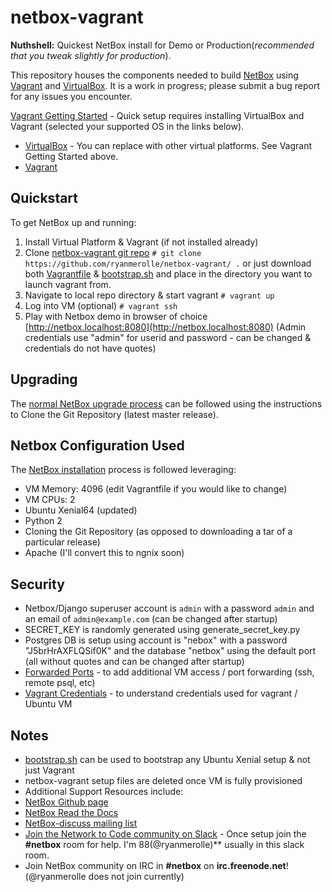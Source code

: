 # netbox-vagrant

**Nuthshell:** Quickest NetBox install for Demo or Production(*recommended that you tweak slightly for production*).

This repository houses the components needed to build [NetBox](https://github.com/digitalocean/netbox/) using [Vagrant](https://www.vagrantup.com/intro) and [VirtualBox](https://www.virtualbox.org). It is a work in progress; please submit a bug report for any issues you encounter.

[Vagrant Getting Started](https://www.vagrantup.com/intro/getting-started/index.html) - Quick setup requires installing VirtualBox and Vagrant (selected your supported OS in the links below).

  * [VirtualBox](https://www.virtualbox.org/wiki/Downloads) - You can replace with other virtual platforms.  See Vagrant Getting Started above.
  * [Vagrant](https://www.vagrantup.com/downloads.html)

## Quickstart

To get NetBox up and running:

 1. Install Virtual Platform & Vagrant (if not installed already)
 2. Clone [netbox-vagrant git repo](https://github.com/ryanmerolle/netbox-vagrant/) ```# git clone https://github.com/ryanmerolle/netbox-vagrant/ .``` or just download both [Vagrantfile](Vagrantfile) & [bootstrap.sh](bootstrap.sh) and place in the directory you want to launch vagrant from.
 3. Navigate to local repo directory & start vagrant
```# vagrant up```
 4. Log into VM (optional)
```# vagrant ssh```
 5. Play with Netbox demo in browser of choice [http://netbox.localhost:8080](http://netbox.localhost:8080) (Admin credentials use "admin" for userid and password - can be changed & credentials do not have quotes)

## Upgrading
The [normal NetBox upgrade process](https://github.com/digitalocean/netbox/blob/develop/docs/installation/upgrading.md) can be followed using the instructions to Clone the Git Repository (latest master release).

## Netbox Configuration Used
The [NetBox installation](https://github.com/digitalocean/netbox/blob/develop/docs/installation/netbox.md) process is followed leveraging:

* VM Memory: 4096 (edit Vagrantfile if you would like to change)
* VM CPUs: 2
* Ubuntu Xenial64 (updated)
* Python 2
* Cloning the Git Repository (as opposed to downloading a tar of a particular release)
* Apache (I'll convert this to ngnix soon)

## Security
* Netbox/Django superuser account is ```admin``` with a password ```admin``` and an email of ```admin@example.com``` (can be changed after startup)
* SECRET_KEY is randomly generated using generate_secret_key.py
* Postgres DB is setup using account is "nebox" with a password "J5brHrAXFLQSif0K" and the database "netbox" using the default port (all without quotes and can be changed after startup)
* [Forwarded Ports](https://www.vagrantup.com/docs/networking/forwarded_ports.html) - to add additional VM access / port forwarding (ssh, remote psql, etc)
* [Vagrant Credentials](https://www.vagrantup.com/docs/boxes/base.html#default-user-settings) - to understand credentials used for vagrant / Ubuntu VM

## Notes
* [bootstrap.sh](bootstrap.sh) can be used to bootstrap any Ubuntu Xenial setup & not just Vagrant
* netbox-vagrant setup files are deleted once VM is fully provisioned
* Additional Support Resources include:
 * [NetBox Github page](https://github.com/digitalocean/netbox/)
 * [NetBox Read the Docs](http://netbox.readthedocs.io/en/stable/)
 * [NetBox-discuss mailing list](https://groups.google.com/forum/#!forum/netbox-discuss)
 * [Join the Network to Code community on Slack](https://networktocode.herokuapp.com) - Once setup join the **#netbox** room for help.  I'm 88(@ryanmerolle)** usually in this slack room.
 * Join NetBox community on IRC in **#netbox** on **irc.freenode.net**! (@ryanmerolle does not join currently)
